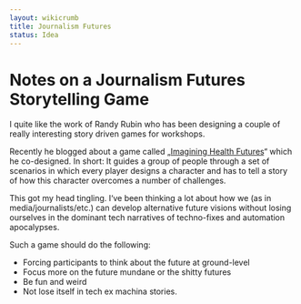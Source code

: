 ```yaml
---
layout: wikicrumb 
title: Journalism Futures
status: Idea
---
```


# Notes on a Journalism Futures Storytelling Game

I quite like the work of Randy Rubin who has been designing a couple of really interesting story driven games for workshops.

Recently he blogged about a game called „[Imagining Health Futures][1]“ which he co-designed. In short: It guides a group of people through a set of scenarios in which every player designs a character and has to tell a story of how this character overcomes a number of challenges.

This got my head tingling. I‘ve been thinking a lot about how we (as in media/journalists/etc.) can develop alternative future visions without losing ourselves in the dominant tech narratives of techno-fixes and automation apocalypses.

Such a game should do the following:

- Forcing participants to think about the future at ground-level
- Focus more on the future mundane or the shitty futures
- Be fun and weird
- Not lose itself in tech ex machina stories.

[1]:	https://blog.randylubin.com/imagining-health-futures-game